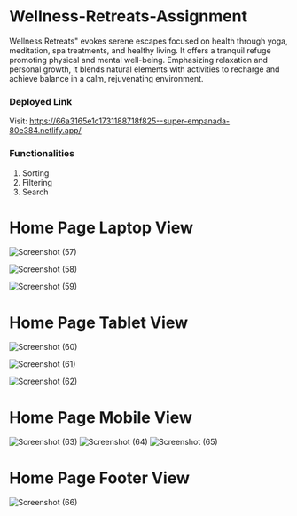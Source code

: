 # Wellness-Retreats-Assignment

Wellness Retreats" evokes serene escapes focused on health through yoga, meditation, spa treatments, and healthy living. It offers a tranquil refuge promoting physical and mental well-being. Emphasizing relaxation and personal growth, it blends natural elements with activities to recharge and achieve balance in a calm, rejuvenating environment.

### Deployed Link
Visit: https://66a3165e1c1731188718f825--super-empanada-80e384.netlify.app/

### Functionalities

1. Sorting
2. Filtering
3. Search

# Home Page Laptop View


![Screenshot (57)](https://github.com/user-attachments/assets/ac765b3b-928b-494a-8708-6a37479c0222)

![Screenshot (58)](https://github.com/user-attachments/assets/1396a860-f9c2-46a5-b088-2ebf0ba1bb32)

![Screenshot (59)](https://github.com/user-attachments/assets/a7e16fa7-35dc-4fc2-a64a-fa2b6421ec3c)

# Home Page Tablet View

![Screenshot (60)](https://github.com/user-attachments/assets/3f13a05f-9b36-4c7b-9c9f-8d58bf06460f)

![Screenshot (61)](https://github.com/user-attachments/assets/ec2b251c-2e94-44ba-89fd-a8fca5aa3b94)

![Screenshot (62)](https://github.com/user-attachments/assets/60334da6-09a8-4177-b833-598a9b9cd205)  

# Home Page Mobile View
![Screenshot (63)](https://github.com/user-attachments/assets/5522d7e6-ade4-483b-ae2b-4f6d967e32b6) 
![Screenshot (64)](https://github.com/user-attachments/assets/2e793433-61e7-44df-bb23-ce102704b2b3) 
![Screenshot (65)](https://github.com/user-attachments/assets/fbbe527d-8164-4b08-934f-5ad8a91add4f)

# Home Page Footer View
![Screenshot (66)](https://github.com/user-attachments/assets/f7ee8f98-9e3e-4115-b06c-b56ff7a960e7)
